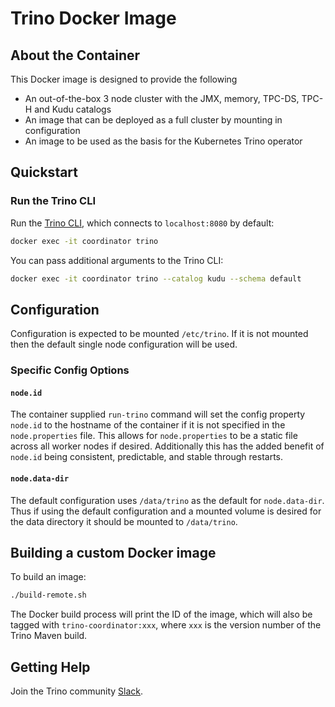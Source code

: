 # Trino Docker Image

## About the Container
This Docker image is designed to provide the following
* An out-of-the-box 3 node cluster with the JMX, memory, TPC-DS, TPC-H and Kudu
  catalogs
* An image that can be deployed as a full cluster by mounting in configuration
* An image to be used as the basis for the Kubernetes Trino operator

## Quickstart
### Run the Trino CLI

Run the [Trino CLI](https://trino.io/docs/current/installation/cli.html),
which connects to `localhost:8080` by default:

```bash
docker exec -it coordinator trino
```

You can pass additional arguments to the Trino CLI:

```bash
docker exec -it coordinator trino --catalog kudu --schema default
```

## Configuration

Configuration is expected to be mounted `/etc/trino`. If it is not mounted
then the default single node configuration will be used.

### Specific Config Options

#### `node.id`

The container supplied `run-trino` command will set the config property
`node.id` to the hostname of the container if it is not specified in the
`node.properties` file. This allows for `node.properties` to be a static file
across all worker nodes if desired. Additionally this has the added benefit of
`node.id` being consistent, predictable, and stable through restarts.

#### `node.data-dir`

The default configuration uses `/data/trino` as the default for
`node.data-dir`. Thus if using the default configuration and a mounted volume
is desired for the data directory it should be mounted to `/data/trino`.

## Building a custom Docker image

To build an image:

```bash
./build-remote.sh
```

The Docker build process will print the ID of the image, which will also
be tagged with `trino-coordinator:xxx`, where `xxx` is the version
number of the Trino Maven build.

## Getting Help

Join the Trino community [Slack](https://trino.io/slack.html).
